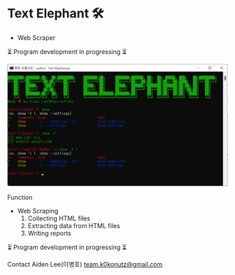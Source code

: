 # Text Elephant 🛠

* Web Scraper

⏳ Program development in progressing ⏳

![img_2.png](img_2.png)

Function

- Web Scraping
    1. Collecting HTML files
    2. Extracting data from HTML files
    3. Writing reports

⏳ Program development in progressing ⏳

Contact Aiden Lee(이병호)
team.k0konutz@gmail.com